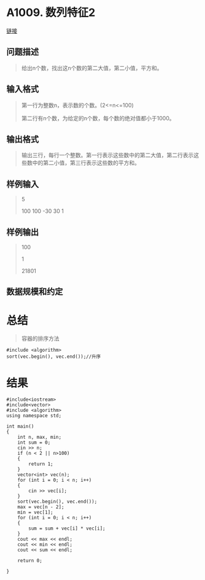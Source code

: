 # A1009. 数列特征2
[链接](http://www.tsinsen.com/A1009)
## 问题描述
>给出n个数，找出这n个数的第二大值，第二小值，平方和。
## 输入格式
>第一行为整数n，表示数的个数。(2<=n<=100)
>
>第二行有n个数，为给定的n个数，每个数的绝对值都小于1000。
## 输出格式
>输出三行，每行一个整数。第一行表示这些数中的第二大值，第二行表示这些数中的第二小值，第三行表示这些数的平方和。
## 样例输入
>5
>
>100 100 -30 30 1
## 样例输出
>100
>
>1
>
>21801
## 数据规模和约定
# 总结
>容器的排序方法
>
    #include <algorithm>
    sort(vec.begin(), vec.end());//升序

# 结果
    #include<iostream>
    #include<vector>
    #include <algorithm>
    using namespace std;
    
    int main()
    {
    	int n, max, min;
    	int sum = 0;
    	cin >> n;
    	if (n < 2 || n>100)
    	{
    		return 1;
    	}
    	vector<int> vec(n);
    	for (int i = 0; i < n; i++)
    	{
    		cin >> vec[i];
    	}
    	sort(vec.begin(), vec.end());
    	max = vec[n - 2];
    	min = vec[1];
    	for (int i = 0; i < n; i++)
    	{
    		sum = sum + vec[i] * vec[i];
    	}
    	cout << max << endl;
    	cout << min << endl;
    	cout << sum << endl;
    
    	return 0;
    
    }